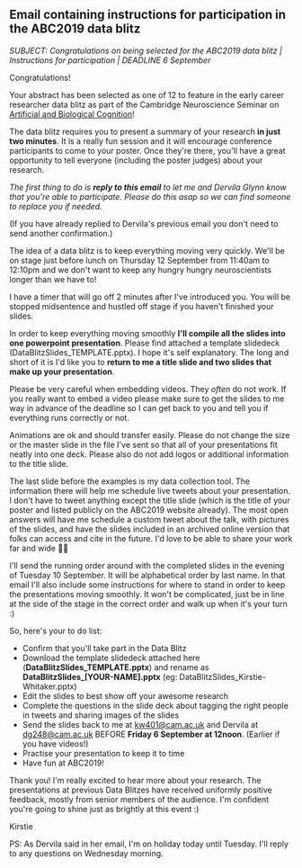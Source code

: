 ## Email containing instructions for participation in the ABC2019 data blitz

*SUBJECT: Congratulations on being selected for the ABC2019 data blitz | Instructions for participation | DEADLINE 6 September*

Congratulations!

Your abstract has been selected as one of 12 to feature in the early career researcher data blitz as part of the Cambridge Neuroscience Seminar on [Artificial and Biological Cognition](http://www.neuroscience.cam.ac.uk/events/ABC2019)!

The data blitz requires you to present a summary of your research **in just two minutes**. It is a really fun session and it will encourage conference participants to come to your poster. Once they're there, you'll have a great opportunity to tell everyone (including the poster judges) about your research.

*The first thing to do is **reply to this email** to let me and Dervila Glynn know that you're able to participate. Please do this asap so we can find someone to replace you if needed.*

(If you have already replied to Dervila's previous email you don't need to send another confirmation.)

The idea of a data blitz is to keep everything moving very quickly. We'll be on stage just before lunch on Thursday 12 September from 11:40am to 12:10pm and we don't want to keep any hungry hungry neuroscientists longer than we have to!

I have a timer that will go off 2 minutes after I've introduced you. You will be stopped midsentence and hustled off stage if you haven't finished your slides.

In order to keep everything moving smoothly **I'll compile all the slides into one powerpoint presentation**. Please find attached a template slidedeck (DataBlitzSlides_TEMPLATE.pptx). I hope it's self explanatory. The long and short of it is I'd like you to **return to me a title slide and two slides that make up your presentation**.

Please be very careful when embedding videos. They *often* do not work. If you really want to embed a video please make sure to get the slides to me way in advance of the deadline so I can get back to you and tell you if everything runs correctly or not.

Animations are ok and should transfer easily. Please do not change the size or the master slide in the file I've sent so that all of your presentations fit neatly into one deck. Please also do not add logos or additional information to the title slide.

The last slide before the examples is my data collection tool.
The information there will help me schedule live tweets about your presentation.
I don't have to tweet anything except the title slide (which is the title of your poster and listed publicly on the ABC2019 website already).
The most open answers will have me schedule a custom tweet about the talk, with pictures of the slides, and have the slides included in an archived online version that folks can access and cite in the future.
I'd love to be able to share your work far and wide 🚀🌟

I'll send the running order around with the completed slides in the evening of Tuesday 10 September. It will be alphabetical order by last name. In that email I'll also include some instructions for where to stand in order to keep the presentations moving smoothly. It won't be complicated, just be in line at the side of the stage in the correct order and walk up when it's your turn :)

So, here's your to do list:

* Confirm that you'll take part in the Data Blitz
* Download the template slidedeck attached here (**DataBlitzSlides_TEMPLATE.pptx**) and rename as **DataBlitzSlides_[YOUR-NAME].pptx** (eg: DataBlitzSlides_Kirstie-Whitaker.pptx)
* Edit the slides to best show off your awesome research
* Complete the questions in the slide deck about tagging the right people in tweets and sharing images of the slides
* Send the slides back to me at kw401@cam.ac.uk and Dervila at dg248@cam.ac.uk BEFORE **Friday 6 September at 12noon**. (Earlier if you have videos!)
* Practise your presentation to keep it to time
* Have fun at ABC2019!

Thank you! I'm really excited to hear more about your research. The presentations at previous Data Blitzes have received uniformly positive feedback, mostly from senior members of the audience. I'm confident you're going to shine just as brightly at this event :)

Kirstie

PS: As Dervila said in her email, I'm on holiday today until Tuesday. I'll reply to any questions on Wednesday morning.